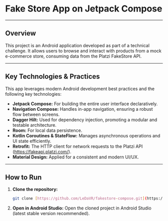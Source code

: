 # Fake Store App on Jetpack Compose

---

## Overview

This project is an Android application developed as part of a technical challenge. It allows users to browse and interact with products from a mock e-commerce store, consuming data from the Platzi FakeStore API.

---

## Key Technologies & Practices

This app leverages modern Android development best practices and the following key technologies:

* **Jetpack Compose:** For building the entire user interface declaratively.
* **Navigation Compose:** Handles in-app navigation, ensuring a robust flow between screens.
* **Dagger Hilt:** Used for dependency injection, promoting a modular and testable architecture.
* **Room:** For local data persistence.
* **Kotlin Coroutines & StateFlow:** Manages asynchronous operations and UI state efficiently.
* **Retrofit:** The HTTP client for network requests to the Platzi API (https://fakeapi.platzi.com/).
* **Material Design:** Applied for a consistent and modern UI/UX.

---

## How to Run

1.  **Clone the repository:**
    ```bash
    git clone [https://github.com/LeDaVR/fakestore-compose.git](https://github.com/LeDaVR/fakestore-compose.git)
    ```
2.  **Open in Android Studio:** Open the cloned project in Android Studio (latest stable version recommended).
